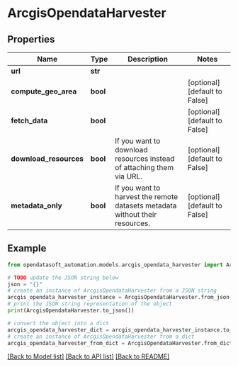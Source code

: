 # ArcgisOpendataHarvester


## Properties

Name | Type | Description | Notes
------------ | ------------- | ------------- | -------------
**url** | **str** |  | 
**compute_geo_area** | **bool** |  | [optional] [default to False]
**fetch_data** | **bool** |  | [optional] [default to False]
**download_resources** | **bool** | If you want to download resources instead of attaching them via URL. | [optional] [default to False]
**metadata_only** | **bool** | If you want to harvest the remote datasets metadata without their resources. | [optional] [default to False]

## Example

```python
from opendatasoft_automation.models.arcgis_opendata_harvester import ArcgisOpendataHarvester

# TODO update the JSON string below
json = "{}"
# create an instance of ArcgisOpendataHarvester from a JSON string
arcgis_opendata_harvester_instance = ArcgisOpendataHarvester.from_json(json)
# print the JSON string representation of the object
print(ArcgisOpendataHarvester.to_json())

# convert the object into a dict
arcgis_opendata_harvester_dict = arcgis_opendata_harvester_instance.to_dict()
# create an instance of ArcgisOpendataHarvester from a dict
arcgis_opendata_harvester_from_dict = ArcgisOpendataHarvester.from_dict(arcgis_opendata_harvester_dict)
```
[[Back to Model list]](../README.md#documentation-for-models) [[Back to API list]](../README.md#documentation-for-api-endpoints) [[Back to README]](../README.md)


